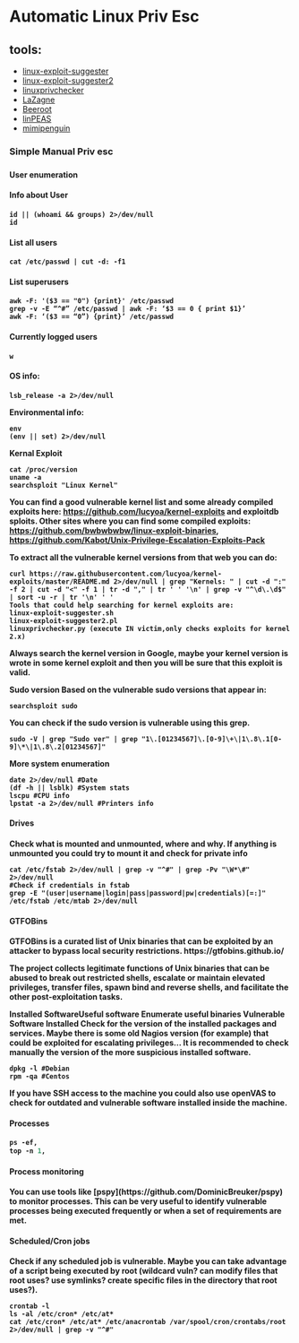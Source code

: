 # Automatic Linux Priv Esc
## tools:
* [linux-exploit-suggester](https://github.com/mzet-/linux-exploit-suggester.git)
* [linux-exploit-suggester2](https://github.com/mzet-/linux-exploit-suggester)
* [linuxprivchecker](https://github.com/sleventyeleven/linuxprivchecker)
* [LaZagne](https://github.com/AlessandroZ/LaZagne)
* [Beeroot](https://github.com/AlessandroZ/BeRoot)
* [linPEAS](https://github.com/carlospolop/privilege-escalation-awesome-scripts-suite/tree/master/linPEAS)
* [mimipenguin](https://github.com/huntergregal/mimipenguin)



<h3>Simple Manual Priv esc<h3>
<h4>User enumeration<h4>

<h4>Info about User<h4>
  
```
id || (whoami && groups) 2>/dev/null
id
```

<h4>List all users<h4>
  
```
cat /etc/passwd | cut -d: -f1
```

<h4>List superusers<h4>
  
```
awk -F: '($3 == "0") {print}' /etc/passwd
grep -v -E “^#” /etc/passwd | awk -F: ‘$3 == 0 { print $1}’
awk -F: ‘($3 == “0”) {print}’ /etc/passwd   
```

<h4>Currently logged users<h4>

```
w
```

<h4>OS info: <h4>

```(cat /proc/version || uname -a ) 2>/dev/null
lsb_release -a 2>/dev/null
```

Environmental info:
```
env
(env || set) 2>/dev/null
```

Kernal Exploit
```
cat /proc/version
uname -a
searchsploit "Linux Kernel"
```
You can find a good vulnerable kernel list and some already compiled exploits here: https://github.com/lucyoa/kernel-exploits and exploitdb sploits.
Other sites where you can find some compiled exploits: https://github.com/bwbwbwbw/linux-exploit-binaries, https://github.com/Kabot/Unix-Privilege-Escalation-Exploits-Pack


To extract all the vulnerable kernel versions from that web you can do:
```
curl https://raw.githubusercontent.com/lucyoa/kernel-exploits/master/README.md 2>/dev/null | grep "Kernels: " | cut -d ":" -f 2 | cut -d "<" -f 1 | tr -d "," | tr ' ' '\n' | grep -v "^\d\.\d$" | sort -u -r | tr '\n' ' '
Tools that could help searching for kernel exploits are:
linux-exploit-suggester.sh
linux-exploit-suggester2.pl
linuxprivchecker.py (execute IN victim,only checks exploits for kernel 2.x)
```
Always search the kernel version in Google, maybe your kernel version is wrote in some kernel exploit and then you will be sure that this exploit is valid.

Sudo version
Based on the vulnerable sudo versions that appear in:
```
searchsploit sudo
```
You can check if the sudo version is vulnerable using this grep.
```
sudo -V | grep "Sudo ver" | grep "1\.[01234567]\.[0-9]\+\|1\.8\.1[0-9]\*\|1\.8\.2[01234567]"
```
More system enumeration
```
date 2>/dev/null #Date
(df -h || lsblk) #System stats
lscpu #CPU info
lpstat -a 2>/dev/null #Printers info
```

<h4>Drives<h4>
Check what is mounted and unmounted, where and why. If anything is unmounted you could try to mount it and check for private info

```ls /dev 2>/dev/null | grep -i "sd"
cat /etc/fstab 2>/dev/null | grep -v "^#" | grep -Pv "\W*\#" 2>/dev/null
#Check if credentials in fstab
grep -E "(user|username|login|pass|password|pw|credentials)[=:]" /etc/fstab /etc/mtab 2>/dev/null
```
<h4>GTFOBins<h4>
GTFOBins is a curated list of Unix binaries that can be exploited by an attacker to bypass local security restrictions.
https://gtfobins.github.io/


The project collects legitimate functions of Unix binaries that can be abused to break out restricted shells, escalate or maintain elevated privileges, transfer files, spawn bind and reverse shells, and facilitate the other post-exploitation tasks.

Installed SoftwareUseful software
Enumerate useful binaries
Vulnerable Software Installed
Check for the version of the installed packages and services. Maybe there is some old Nagios version (for example) that could be exploited for escalating privileges… It is recommended to check manually the version of the more suspicious installed software.
```
dpkg -l #Debian
rpm -qa #Centos
```
If you have SSH access to the machine you could also use openVAS to check for outdated and vulnerable software installed inside the machine.


<h4>Processes<h4>
  
```ps aux,
ps -ef,
top -n 1,
```
  
<h4>Process monitoring<h4>
You can use tools like [pspy](https://github.com/DominicBreuker/pspy) to monitor processes. This can be very useful to identify vulnerable processes being executed frequently or when a set of requirements are met.
  
<h4>Scheduled/Cron jobs<h4>
Check if any scheduled job is vulnerable. Maybe you can take advantage of a script being executed by root (wildcard vuln? can modify files that root uses? use symlinks? create specific files in the directory that root uses?).
  
```
crontab -l
ls -al /etc/cron* /etc/at*
cat /etc/cron* /etc/at* /etc/anacrontab /var/spool/cron/crontabs/root 2>/dev/null | grep -v "^#"
```
